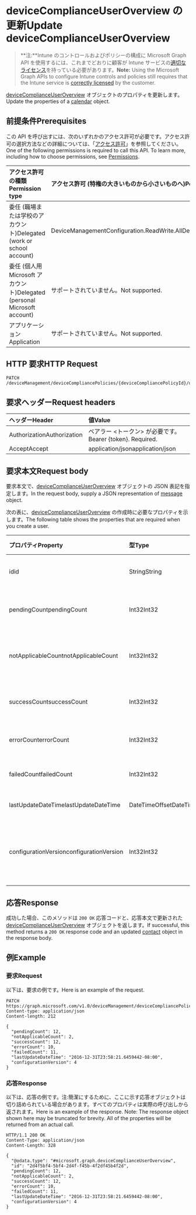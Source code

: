 # <a name="update-devicecomplianceuseroverview"></a><span data-ttu-id="662fc-101">deviceComplianceUserOverview の更新</span><span class="sxs-lookup"><span data-stu-id="662fc-101">Update deviceComplianceUserOverview</span></span>

> <span data-ttu-id="662fc-102">**注:**Intune のコントロールおよびポリシーの構成に Microsoft Graph API を使用するには、これまでどおりに顧客が Intune サービスの[適切なライセンス](https://go.microsoft.com/fwlink/?linkid=839381)を持っている必要があります。</span><span class="sxs-lookup"><span data-stu-id="662fc-102">**Note:** Using the Microsoft Graph APIs to configure Intune controls and policies still requires that the Intune service is [correctly licensed](https://go.microsoft.com/fwlink/?linkid=839381) by the customer.</span></span>

<span data-ttu-id="662fc-103">[deviceComplianceUserOverview](../resources/intune_deviceconfig_devicecomplianceuseroverview.md) オブジェクトのプロパティを更新します。</span><span class="sxs-lookup"><span data-stu-id="662fc-103">Update the properties of a [calendar](../resources/intune_deviceconfig_devicecomplianceuseroverview.md) object.</span></span>
## <a name="prerequisites"></a><span data-ttu-id="662fc-104">前提条件</span><span class="sxs-lookup"><span data-stu-id="662fc-104">Prerequisites</span></span>
<span data-ttu-id="662fc-p101">この API を呼び出すには、次のいずれかのアクセス許可が必要です。アクセス許可の選択方法などの詳細については、「[アクセス許可](../../../concepts/permissions_reference.md)」を参照してください。</span><span class="sxs-lookup"><span data-stu-id="662fc-p101">One of the following permissions is required to call this API. To learn more, including how to choose permissions, see [Permissions](../../../concepts/permissions_reference.md).</span></span>

|<span data-ttu-id="662fc-107">アクセス許可の種類</span><span class="sxs-lookup"><span data-stu-id="662fc-107">Permission type</span></span>|<span data-ttu-id="662fc-108">アクセス許可 (特権の大きいものから小さいものへ)</span><span class="sxs-lookup"><span data-stu-id="662fc-108">Permissions (from least to most privileged)</span></span>|
|:---|:---|
|<span data-ttu-id="662fc-109">委任 (職場または学校のアカウント)</span><span class="sxs-lookup"><span data-stu-id="662fc-109">Delegated (work or school account)</span></span>|<span data-ttu-id="662fc-110">DeviceManagementConfiguration.ReadWrite.All</span><span class="sxs-lookup"><span data-stu-id="662fc-110">DeviceManagementConfiguration.ReadWrite.All</span></span>|
|<span data-ttu-id="662fc-111">委任 (個人用 Microsoft アカウント)</span><span class="sxs-lookup"><span data-stu-id="662fc-111">Delegated (personal Microsoft account)</span></span>|<span data-ttu-id="662fc-112">サポートされていません。</span><span class="sxs-lookup"><span data-stu-id="662fc-112">Not supported.</span></span>|
|<span data-ttu-id="662fc-113">アプリケーション</span><span class="sxs-lookup"><span data-stu-id="662fc-113">Application</span></span>|<span data-ttu-id="662fc-114">サポートされていません。</span><span class="sxs-lookup"><span data-stu-id="662fc-114">Not supported.</span></span>|

## <a name="http-request"></a><span data-ttu-id="662fc-115">HTTP 要求</span><span class="sxs-lookup"><span data-stu-id="662fc-115">HTTP Request</span></span>
<!-- {
  "blockType": "ignored"
}
-->
``` http
PATCH /deviceManagement/deviceCompliancePolicies/{deviceCompliancePolicyId}/userStatusOverview
```

## <a name="request-headers"></a><span data-ttu-id="662fc-116">要求ヘッダー</span><span class="sxs-lookup"><span data-stu-id="662fc-116">Request headers</span></span>
|<span data-ttu-id="662fc-117">ヘッダー</span><span class="sxs-lookup"><span data-stu-id="662fc-117">Header</span></span>|<span data-ttu-id="662fc-118">値</span><span class="sxs-lookup"><span data-stu-id="662fc-118">Value</span></span>|
|:---|:---|
|<span data-ttu-id="662fc-119">Authorization</span><span class="sxs-lookup"><span data-stu-id="662fc-119">Authorization</span></span>|<span data-ttu-id="662fc-120">ベアラー &lt;トークン&gt; が必要です。</span><span class="sxs-lookup"><span data-stu-id="662fc-120">Bearer {token}. Required.</span></span>|
|<span data-ttu-id="662fc-121">Accept</span><span class="sxs-lookup"><span data-stu-id="662fc-121">Accept</span></span>|<span data-ttu-id="662fc-122">application/json</span><span class="sxs-lookup"><span data-stu-id="662fc-122">application/json</span></span>|

## <a name="request-body"></a><span data-ttu-id="662fc-123">要求本文</span><span class="sxs-lookup"><span data-stu-id="662fc-123">Request body</span></span>
<span data-ttu-id="662fc-124">要求本文で、[deviceComplianceUserOverview](../resources/intune_deviceconfig_devicecomplianceuseroverview.md) オブジェクトの JSON 表記を指定します。</span><span class="sxs-lookup"><span data-stu-id="662fc-124">In the request body, supply a JSON representation of [message](../resources/intune_deviceconfig_devicecomplianceuseroverview.md) object.</span></span>

<span data-ttu-id="662fc-125">次の表に、[deviceComplianceUserOverview](../resources/intune_deviceconfig_devicecomplianceuseroverview.md) の作成時に必要なプロパティを示します。</span><span class="sxs-lookup"><span data-stu-id="662fc-125">The following table shows the properties that are required when you create a user.</span></span>

|<span data-ttu-id="662fc-126">プロパティ</span><span class="sxs-lookup"><span data-stu-id="662fc-126">Property</span></span>|<span data-ttu-id="662fc-127">型</span><span class="sxs-lookup"><span data-stu-id="662fc-127">Type</span></span>|<span data-ttu-id="662fc-128">説明</span><span class="sxs-lookup"><span data-stu-id="662fc-128">Description</span></span>|
|:---|:---|:---|
|<span data-ttu-id="662fc-129">id</span><span class="sxs-lookup"><span data-stu-id="662fc-129">id</span></span>|<span data-ttu-id="662fc-130">String</span><span class="sxs-lookup"><span data-stu-id="662fc-130">String</span></span>|<span data-ttu-id="662fc-131">エンティティのキー。</span><span class="sxs-lookup"><span data-stu-id="662fc-131">Name of the entity.</span></span>|
|<span data-ttu-id="662fc-132">pendingCount</span><span class="sxs-lookup"><span data-stu-id="662fc-132">pendingCount</span></span>|<span data-ttu-id="662fc-133">Int32</span><span class="sxs-lookup"><span data-stu-id="662fc-133">Int32</span></span>|<span data-ttu-id="662fc-134">保留中のユーザーの数</span><span class="sxs-lookup"><span data-stu-id="662fc-134">Number of pending Users</span></span>|
|<span data-ttu-id="662fc-135">notApplicableCount</span><span class="sxs-lookup"><span data-stu-id="662fc-135">notApplicableCount</span></span>|<span data-ttu-id="662fc-136">Int32</span><span class="sxs-lookup"><span data-stu-id="662fc-136">Int32</span></span>|<span data-ttu-id="662fc-137">該当しないデバイスの数</span><span class="sxs-lookup"><span data-stu-id="662fc-137">Number of not applicable devices</span></span>|
|<span data-ttu-id="662fc-138">successCount</span><span class="sxs-lookup"><span data-stu-id="662fc-138">successCount</span></span>|<span data-ttu-id="662fc-139">Int32</span><span class="sxs-lookup"><span data-stu-id="662fc-139">Int32</span></span>|<span data-ttu-id="662fc-140">成功したユーザーの数</span><span class="sxs-lookup"><span data-stu-id="662fc-140">Number of succeeded Users</span></span>|
|<span data-ttu-id="662fc-141">errorCount</span><span class="sxs-lookup"><span data-stu-id="662fc-141">errorCount</span></span>|<span data-ttu-id="662fc-142">Int32</span><span class="sxs-lookup"><span data-stu-id="662fc-142">Int32</span></span>|<span data-ttu-id="662fc-143">エラー ユーザーの数</span><span class="sxs-lookup"><span data-stu-id="662fc-143">Number of error Users</span></span>|
|<span data-ttu-id="662fc-144">failedCount</span><span class="sxs-lookup"><span data-stu-id="662fc-144">failedCount</span></span>|<span data-ttu-id="662fc-145">Int32</span><span class="sxs-lookup"><span data-stu-id="662fc-145">Int32</span></span>|<span data-ttu-id="662fc-146">失敗したユーザーの数</span><span class="sxs-lookup"><span data-stu-id="662fc-146">Number of failed Users</span></span>|
|<span data-ttu-id="662fc-147">lastUpdateDateTime</span><span class="sxs-lookup"><span data-stu-id="662fc-147">lastUpdateDateTime</span></span>|<span data-ttu-id="662fc-148">DateTimeOffset</span><span class="sxs-lookup"><span data-stu-id="662fc-148">DateTimeOffset</span></span>|<span data-ttu-id="662fc-149">最終更新時刻</span><span class="sxs-lookup"><span data-stu-id="662fc-149">Last update time</span></span>|
|<span data-ttu-id="662fc-150">configurationVersion</span><span class="sxs-lookup"><span data-stu-id="662fc-150">configurationVersion</span></span>|<span data-ttu-id="662fc-151">Int32</span><span class="sxs-lookup"><span data-stu-id="662fc-151">Int32</span></span>|<span data-ttu-id="662fc-152">対象の概要に関するポリシーのバージョン</span><span class="sxs-lookup"><span data-stu-id="662fc-152">Version of the policy for that overview</span></span>|



## <a name="response"></a><span data-ttu-id="662fc-153">応答</span><span class="sxs-lookup"><span data-stu-id="662fc-153">Response</span></span>
<span data-ttu-id="662fc-154">成功した場合、このメソッドは `200 OK` 応答コードと、応答本文で更新された [deviceComplianceUserOverview](../resources/intune_deviceconfig_devicecomplianceuseroverview.md) オブジェクトを返します。</span><span class="sxs-lookup"><span data-stu-id="662fc-154">If successful, this method returns a `200 OK` response code and an updated [contact](../resources/intune_deviceconfig_devicecomplianceuseroverview.md) object in the response body.</span></span>

## <a name="example"></a><span data-ttu-id="662fc-155">例</span><span class="sxs-lookup"><span data-stu-id="662fc-155">Example</span></span>
### <a name="request"></a><span data-ttu-id="662fc-156">要求</span><span class="sxs-lookup"><span data-stu-id="662fc-156">Request</span></span>
<span data-ttu-id="662fc-157">以下は、要求の例です。</span><span class="sxs-lookup"><span data-stu-id="662fc-157">Here is an example of the request.</span></span>
``` http
PATCH https://graph.microsoft.com/v1.0/deviceManagement/deviceCompliancePolicies/{deviceCompliancePolicyId}/userStatusOverview
Content-type: application/json
Content-length: 212

{
  "pendingCount": 12,
  "notApplicableCount": 2,
  "successCount": 12,
  "errorCount": 10,
  "failedCount": 11,
  "lastUpdateDateTime": "2016-12-31T23:58:21.6459442-08:00",
  "configurationVersion": 4
}
```

### <a name="response"></a><span data-ttu-id="662fc-158">応答</span><span class="sxs-lookup"><span data-stu-id="662fc-158">Response</span></span>
<span data-ttu-id="662fc-p102">以下は、応答の例です。注:簡潔にするために、ここに示す応答オブジェクトは切り詰められている場合があります。すべてのプロパティは実際の呼び出しから返されます。</span><span class="sxs-lookup"><span data-stu-id="662fc-p102">Here is an example of the response. Note: The response object shown here may be truncated for brevity. All of the properties will be returned from an actual call.</span></span>
``` http
HTTP/1.1 200 OK
Content-Type: application/json
Content-Length: 328

{
  "@odata.type": "#microsoft.graph.deviceComplianceUserOverview",
  "id": "2d4f5bf4-5bf4-2d4f-f45b-4f2df45b4f2d",
  "pendingCount": 12,
  "notApplicableCount": 2,
  "successCount": 12,
  "errorCount": 10,
  "failedCount": 11,
  "lastUpdateDateTime": "2016-12-31T23:58:21.6459442-08:00",
  "configurationVersion": 4
}
```




